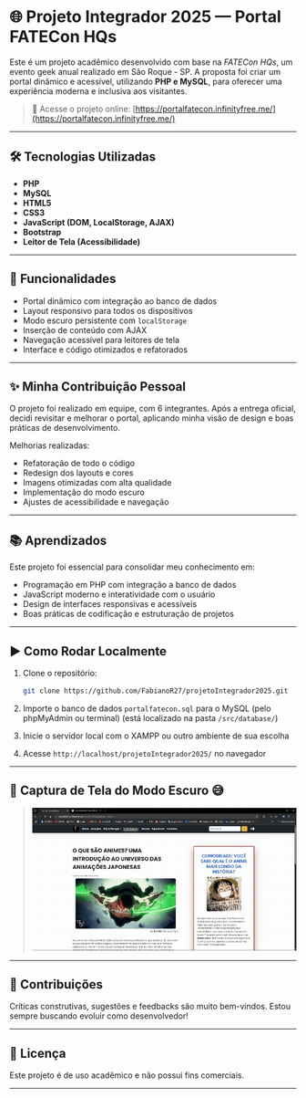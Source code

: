 # 🌐 Projeto Integrador 2025 — Portal FATECon HQs

Este é um projeto acadêmico desenvolvido com base na *FATECon HQs*, um evento geek anual realizado em São Roque - SP. A proposta foi criar um portal dinâmico e acessível, utilizando **PHP e MySQL**, para oferecer uma experiência moderna e inclusiva aos visitantes.

> 🔗 Acesse o projeto online: [https://portalfatecon.infinityfree.me/](https://portalfatecon.infinityfree.me/)

---

## 🛠 Tecnologias Utilizadas

* **PHP**
* **MySQL**
* **HTML5**
* **CSS3**
* **JavaScript (DOM, LocalStorage, AJAX)**
* **Bootstrap**
* **Leitor de Tela (Acessibilidade)**

---

## 📌 Funcionalidades

* Portal dinâmico com integração ao banco de dados
* Layout responsivo para todos os dispositivos
* Modo escuro persistente com `localStorage`
* Inserção de conteúdo com AJAX
* Navegação acessível para leitores de tela
* Interface e código otimizados e refatorados

---

## ✨ Minha Contribuição Pessoal

O projeto foi realizado em equipe, com 6 integrantes. Após a entrega oficial, decidi revisitar e melhorar o portal, aplicando minha visão de design e boas práticas de desenvolvimento.

Melhorias realizadas:

* Refatoração de todo o código
* Redesign dos layouts e cores
* Imagens otimizadas com alta qualidade
* Implementação do modo escuro
* Ajustes de acessibilidade e navegação

---

## 📚 Aprendizados

Este projeto foi essencial para consolidar meu conhecimento em:

* Programação em PHP com integração a banco de dados
* JavaScript moderno e interatividade com o usuário
* Design de interfaces responsivas e acessíveis
* Boas práticas de codificação e estruturação de projetos

---

## ▶️ Como Rodar Localmente

1. Clone o repositório:

   ```bash
   git clone https://github.com/FabianoR27/projetoIntegrador2025.git
   ```

2. Importe o banco de dados `portalfatecon.sql` para o MySQL (pelo phpMyAdmin ou terminal) (está localizado na pasta `/src/database/`)

3. Inicie o servidor local com o XAMPP ou outro ambiente de sua escolha

4. Acesse `http://localhost/projetoIntegrador2025/` no navegador

---

## 📸 Captura de Tela do Modo Escuro 😅

> ![Demonstração do modo escuro](src/assets/images/gifPortal.gif)


---

## 🤝 Contribuições

Críticas construtivas, sugestões e feedbacks são muito bem-vindos. Estou sempre buscando evoluir como desenvolvedor!

---

## 📂 Licença

Este projeto é de uso acadêmico e não possui fins comerciais.

---
